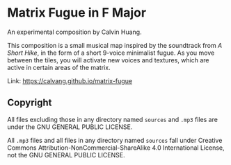 # Matrix Fugue in F Major

An experimental composition by Calvin Huang.

This composition is a small musical map inspired by the soundtrack from <i>A Short Hike</i>, in the form of a short 9-voice minimalist fugue. As you move between the tiles, you will activate new voices and textures, which are active in certain areas of the matrix.

Link: https://calvang.github.io/matrix-fugue

## Copyright

All files excluding those in any directory named `sources` and `.mp3` files  are under the GNU GENERAL PUBLIC LICENSE.

All `.mp3` files and all files in any directory named `sources` fall under Creative Commons Attribution-NonCommercial-ShareAlike 4.0 International License, not the GNU GENERAL PUBLIC LICENSE.